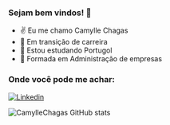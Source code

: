 ### Sejam bem vindos! 👋

- ✌️ Eu me chamo Camylle Chagas
- 🌱 Em transição de carreira
- 📖 Estou estudando Portugol
- 👯 Formada em Administração  de empresas

### Onde você pode me achar:

[![Linkedin](https://img.shields.io/badge/LinkedIn-0077B5?style=for-the-badge&logo=linkedin&logoColor=white)](https://www.linkedin.com/in/camylle-chagas/)




![CamylleChagas GitHub stats](https://github-readme-stats.vercel.app/api?username=CamylleChagas&show_icons=true&theme=radical)



